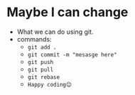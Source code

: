 # Maybe I can change
- What we can do using git.
- commands:
    - `git add .`
    - `git commit -m "mesasge here"`
    - `git push`
    - `git pull`
    - `git rebase`
    - `Happy coding😊`